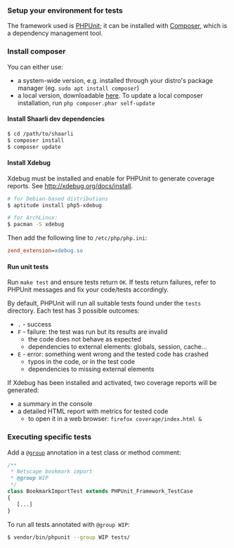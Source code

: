 ### Setup your environment for tests

The framework used is [PHPUnit](https://phpunit.de/); it can be installed with [Composer](https://getcomposer.org/), which is a dependency management tool.

### Install composer

You can either use:

- a system-wide version, e.g. installed through your distro's package manager (eg. `sudo apt install composer`)
- a local version, downloadable [here](https://getcomposer.org/download/). To update a local composer installation, run `php composer.phar self-update`


#### Install Shaarli dev dependencies

```bash
$ cd /path/to/shaarli
$ composer install
$ composer update
```

#### Install Xdebug

Xdebug must be installed and enable for PHPUnit to generate coverage reports. See http://xdebug.org/docs/install.

```bash
# for Debian-based distributions
$ aptitude install php5-xdebug

# for ArchLinux:
$ pacman -S xdebug
```

Then add the following line to `/etc/php/php.ini`:

```ini
zend_extension=xdebug.so
```

#### Run unit tests

Run `make test` and ensure tests return `OK`. If tests return failures, refer to PHPUnit messages and fix your code/tests accordingly.

By default, PHPUnit will run all suitable tests found under the `tests` directory. Each test has 3 possible outcomes:

- `.` - success
- `F` - failure: the test was run but its results are invalid
    - the code does not behave as expected
    - dependencies to external elements: globals, session, cache...
- `E` - error: something went wrong and the tested code has crashed
    - typos in the code, or in the test code
    - dependencies to missing external elements

If Xdebug has been installed and activated, two coverage reports will be generated:

- a summary in the console
- a detailed HTML report with metrics for tested code
    - to open it in a web browser: `firefox coverage/index.html &`

### Executing specific tests

Add a [`@group`](https://phpunit.de/manual/current/en/appendixes.annotations.html#appendixes.annotations.group) annotation in a test class or method comment:

```php
/**
 * Netscape bookmark import
 * @group WIP
 */
class BookmarkImportTest extends PHPUnit_Framework_TestCase
{
   [...]
}
```

To run all tests annotated with `@group WIP`:
```bash
$ vendor/bin/phpunit --group WIP tests/
```
